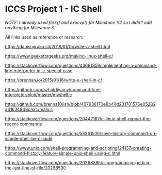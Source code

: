 # ICCS Project 1 - IC Shell

*NOTE: I already used fork() and execvp() for Milestone 1/2 so I didn't add anything for Milestone 3*

All links used as reference or research:

https://danishpraka.sh/2018/01/15/write-a-shell.html

https://www.geeksforgeeks.org/making-linux-shell-c/

https://stackoverflow.com/questions/43681859/implementing-a-command-line-interpreter-in-c-special-case

https://brennan.io/2015/01/16/write-a-shell-in-c/

https://github.com/szholdiyarov/command-line-interpreter/blob/master/myshell.c

https://github.com/brenns10/lsh/blob/407938170e8b40d231781576e05282a41634848c/src/main.c

https://stackoverflow.com/questions/20447187/c-linux-shell-repeat-the-recent-commands

https://stackoverflow.com/questions/58361506/save-history-command-on-simple-shell-by-c-code

https://www.unix.com/shell-programming-and-scripting/24137-creating-command-history-feature-simple-unix-shell-using-c.html

https://stackoverflow.com/questions/20268385/c-programming-getting-the-last-line-of-file/20268590
